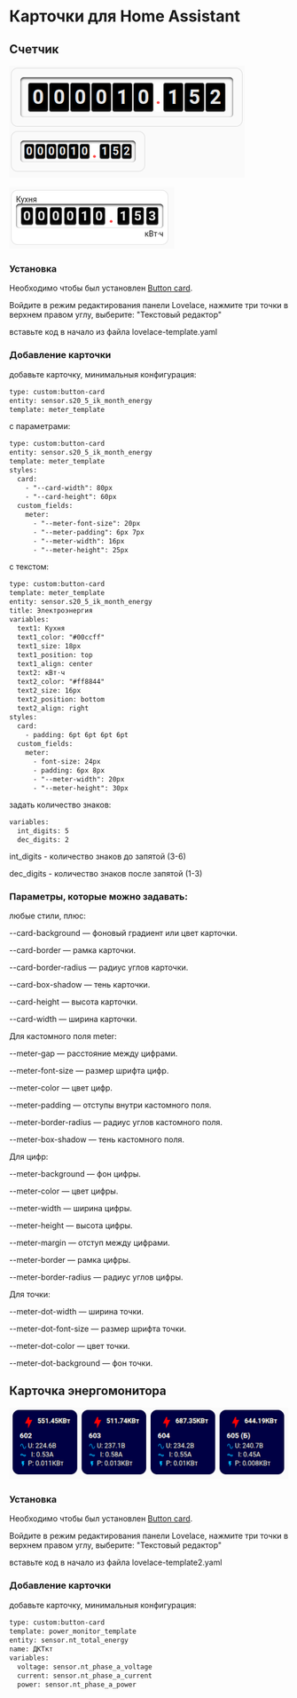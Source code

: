 # Карточки для Home Assistant
## Счетчик
![Image alt](20241618.png)

![Image alt](20241619.png)

### Установка
Необходимо чтобы был установлен [Button card](https://github.com/custom-cards/button-card). 

Войдите в режим редактирования панели Lovelace, нажмите три точки в верхнем правом углу, выберите: "Текстовый редактор"

вставьте код в начало из файла lovelace-template.yaml

### Добавление карточки
добавьте карточку, минимальныя конфигурация:
```
type: custom:button-card
entity: sensor.s20_5_ik_month_energy
template: meter_template
```
с параметрами:
```
type: custom:button-card
entity: sensor.s20_5_ik_month_energy
template: meter_template
styles:
  card:
    - "--card-width": 80px
    - "--card-height": 60px
  custom_fields:
    meter:
      - "--meter-font-size": 20px
      - "--meter-padding": 6px 7px
      - "--meter-width": 16px
      - "--meter-height": 25px
```
с текстом:
```
type: custom:button-card
template: meter_template
entity: sensor.s20_5_ik_month_energy
title: Электроэнергия
variables:
  text1: Кухня
  text1_color: "#00ccff"
  text1_size: 18px
  text1_position: top
  text1_align: center
  text2: кВт⋅ч
  text2_color: "#ff8844"
  text2_size: 16px
  text2_position: bottom
  text2_align: right
styles:
  card:
    - padding: 6pt 6pt 6pt 6pt
  custom_fields:
    meter:
      - font-size: 24px
      - padding: 6px 8px
      - "--meter-width": 20px
      - "--meter-height": 30px
```
задать количество знаков:
```
variables:
  int_digits: 5
  dec_digits: 2
```
int_digits - количество знаков до запятой (3-6)

dec_digits - количество знаков после запятой (1-3)


### Параметры, которые можно задавать:

любые стили, плюс:

--card-background — фоновый градиент или цвет карточки.

--card-border — рамка карточки.

--card-border-radius — радиус углов карточки.

--card-box-shadow — тень карточки.

--card-height — высота карточки.

--card-width — ширина карточки.

Для кастомного поля meter:

--meter-gap — расстояние между цифрами.

--meter-font-size — размер шрифта цифр.

--meter-color — цвет цифр.

--meter-padding — отступы внутри кастомного поля.

--meter-border-radius — радиус углов кастомного поля.

--meter-box-shadow — тень кастомного поля.

Для цифр:

--meter-background — фон цифры.

--meter-color — цвет цифры.

--meter-width — ширина цифры.

--meter-height — высота цифры.

--meter-margin — отступ между цифрами.

--meter-border — рамка цифры.

--meter-border-radius — радиус углов цифры.

Для точки:

--meter-dot-width — ширина точки.

--meter-dot-font-size — размер шрифта точки.

--meter-dot-color — цвет точки.

--meter-dot-background — фон точки.

## Карточка энергомонитора
![Image alt](20241620.png)
### Установка
Необходимо чтобы был установлен [Button card](https://github.com/custom-cards/button-card). 

Войдите в режим редактирования панели Lovelace, нажмите три точки в верхнем правом углу, выберите: "Текстовый редактор"

вставьте код в начало из файла lovelace-template2.yaml

### Добавление карточки
добавьте карточку, минимальныя конфигурация:
```
type: custom:button-card
template: power_monitor_template
entity: sensor.nt_total_energy
name: ДКТкт
variables:
  voltage: sensor.nt_phase_a_voltage
  current: sensor.nt_phase_a_current
  power: sensor.nt_phase_a_power
```

